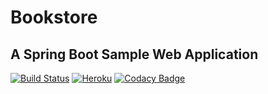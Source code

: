 # Bookstore 

## A Spring Boot Sample Web Application 

[![Build Status](https://travis-ci.org/fischermatte/bookstore.svg?branch=master)](https://travis-ci.org/fischermatte/bookstore) [![Heroku](https://heroku-badge.herokuapp.com/?app=fm-bookstore)](https://fm-bookstore.herokuapp.com) [![Codacy Badge](https://api.codacy.com/project/badge/grade/61962709e3d7459b90baa8cf172181c2)](https://www.codacy.com/app/fischermatte/bookstore)